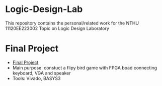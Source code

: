 # Logic-Design-Lab
This repository contains the personal/related work for the NTHU 11120EE223002 Topic on Logic Design Laboratory
# Final Project
- [Final Project](https://github.com/SamChang03/Logic-Design-Lab/tree/main/Final%20Project)  
- Main purpose: constuct a flipy bird game with FPGA boad connecting keyboard, VGA and speaker
- Tools: Vivado, BASYS3
